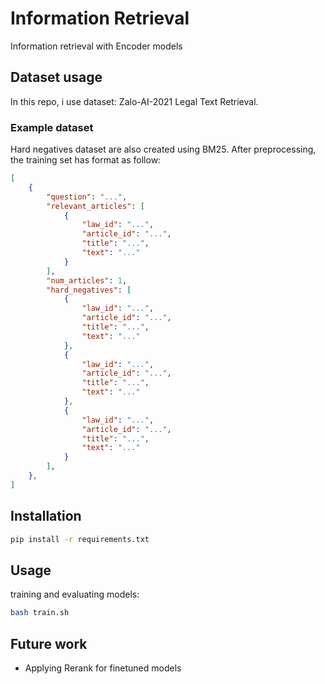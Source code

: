 # Information Retrieval
Information retrieval with Encoder models

## Dataset usage
In this repo, i use dataset: Zalo-AI-2021 Legal Text Retrieval.

### Example dataset
Hard negatives dataset are also created using BM25. After preprocessing, the training set has format as follow:
```json
[
    {
        "question": "...",
        "relevant_articles": [
            {
                "law_id": "...",
                "article_id": "...",
                "title": "...",
                "text": "..."
            }
        ],
        "num_articles": 1,
        "hard_negatives": [
            {
                "law_id": "...",
                "article_id": "...",
                "title": "...",
                "text": "..."
            },
            {
                "law_id": "...",
                "article_id": "...",
                "title": "...",
                "text": "..."
            },
            {
                "law_id": "...",
                "article_id": "...",
                "title": "...",
                "text": "..."
            }
        ],
    },
]
```



## Installation
```sh
pip install -r requirements.txt
```

## Usage
training and evaluating models:
```sh
bash train.sh
```

## Future work
- Applying Rerank for finetuned models